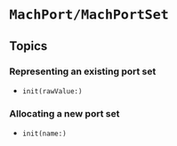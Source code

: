 # ``MachPort/MachPortSet``

## Topics

### Representing an existing port set

- ``init(rawValue:)``

### Allocating a new port set

- ``init(name:)``
